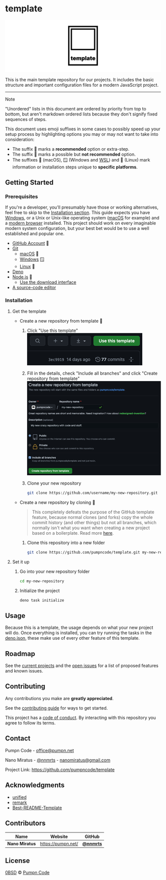 # template

[![logo of pumpncode/template][logo-wide]][self]

This is the main template repository for our projects. It includes the basic structure and important configuration files for a modern JavaScript project.

---

> [!NOTE]
> "Unordered" lists in this document are ordered by priority from top to bottom, but aren't markdown ordered lists because they don't signify fixed sequences of steps.
>
> This document uses emoji suffixes in some cases to possibly speed up your setup process by highlighting options you may or may not want to take into consideration:
>
> - The suffix 💎 marks a **recommended** option or extra-step.
> - The suffix 🤡 marks a possible but **not recommended** option.
> - The suffixes 🍎 (macOS), 🪟 (Windows and [WSL][wsl]) and 🐧 (Linux) mark information or installation steps unique to **specific platforms**.

## Getting Started

### Prerequisites

If you're a developer, you'll presumably have those or working alternatives, feel free to skip to the [Installation section][installation]. This guide expects you have [Windows][windows], or a Unix or Unix-like operating system ([macOS][mac-os] for example) and a [modern browser][browsehappy] installed. This project should work on every imaginable modern system configuration, but your best bet would be to use a well established and popular one.

- [GitHub Account][github-join] 💎
- [Git][git]
	- [macOS][git-macos] 🍎
	- [Windows][git-windows] 🪟
	- [Linux][git-linux] 🐧
- [Deno][deno]
- [Node.js][node-js] 💎
	- [Use the download interface][node-js-download]
- [A source-code editor][source-code-editors]

### Installation

1. Get the template
	- Create a new repository from template 💎
		1. Click "Use this template"
			![Screenshot of "Use this template" button][screenshot-use-template]
		2. Fill in the details, check "Include all branches" and click "Create repository from template"
			![Screenshot of Create a new repository from template screen][screenshot-create-from-template]
		3. Clone your new repository

			```sh
			git clone https://github.com/username/my-new-repository.git
			```

	- Create a new repository by cloning 🤡
		> This completely defeats the purpose of the GitHub template feature, because normal clones (and forks) copy the whole commit history (and other things) but not all branches, which normally isn't what you want when creating a new project based on a boilerplate. Read more [here][github-docs-template].
		1. Clone this repository into a new folder

			```sh
			git clone https://github.com/pumpncode/template.git my-new-repository
			```

2. Set it up
	1. Go into your new repository folder

		```sh
		cd my-new-repository
		```

	2. Initialize the project

		```sh
		deno task initialize
		```

## Usage

Because this is a template, the usage depends on what your new project will do. Once everything is installed, you can try running the tasks in the [deno.json][deno-json], these make use of every other feature of this template.

## Roadmap

See the [current projects][projects] and the [open issues][issues] for a list of proposed features and known issues.

## Contributing

Any contributions you make are **greatly appreciated**.

See the [contributing guide][contributing]  for ways to get started.

This project has a [code of conduct][code-of-conduct]. By interacting with this repository you agree to follow its terms.

## Contact

Pumpn Code - <office@pumpn.net>

Nano Miratus - [@nnmrts][nnmrts-github] - <nanomiratus@gmail.com>

Project Link: <https://github.com/pumpncode/template>

## Acknowledgments

- [unified][unified]
- [remark][remark]
- [Best-README-Template][best-readme-tempplate]

## Contributors

| Name | Website | GitHub |
| -- | -- | -- |
| **Nano Miratus** | <https://pumpn.net/> | [**@nnmrts**][nnmrts-github] |

## License

[0BSD][license] © [Pumpn Code][pumpn-website]

[logo-wide]: https://github.com/pumpncode/logos/raw/refs/heads/main/projects/template/wide.svg
[self]: https://github.com/pumpncode/template
[wsl]: https://docs.microsoft.com/en-us/windows/wsl/about
[installation]: #installation
[windows]: https://www.microsoft.com/windows
[mac-os]: https://www.apple.com/macos
[browsehappy]: https://browsehappy.com
[github-join]: https://github.com/join
[git]: https://git-scm.com
[git-macos]: https://git-scm.com/download/mac
[git-windows]: https://git-scm.com/download/win
[git-linux]: https://git-scm.com/download/linux
[deno]: https://deno.com
[node-js]: https://nodejs.org
[node-js-download]: https://nodejs.org/en/download
[source-code-editors]: https://en.wikipedia.org/wiki/Source-code_editor#Notable_examples
[screenshot-use-template]: /media/images/screenshots/use-template.png
[screenshot-create-from-template]: /media/images/screenshots/create-from-template.png
[github-docs-template]: https://docs.github.com/en/free-pro-team@latest/github/creating-cloning-and-archiving-repositories/creating-a-repository-from-a-template#about-repository-templates
[deno-json]: /deno.json
[projects]: https://github.com/pumpncode/template/projects
[issues]: https://github.com/pumpncode/template/issues
[contributing]: https://github.com/pumpncode/.github/contributing.md
[code-of-conduct]: https://github.com/pumpncode/.github/code-of-conduct.md
[nnmrts-github]: https://github.com/nnmrts
[unified]: https://unifiedjs.com
[remark]: https://github.com/remarkjs
[best-readme-tempplate]: https://github.com/othneildrew/Best-README-Template
[license]: /license.md
[pumpn-website]: https://pumpn.net
